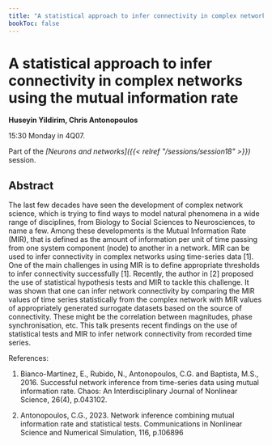 ```yaml
---
title: "A statistical approach to infer connectivity in complex networks using the mutual information rate"
bookToc: false
---
```


# A statistical approach to infer connectivity in complex networks using the mutual information rate

**Huseyin Yildirim, Chris Antonopoulos**

15:30 Monday in 4Q07.

Part of the *[Neurons and networks]({{< relref "/sessions/session18" >}})* session.

## Abstract

The last few decades have seen the development of complex network science, which is trying to find ways to model natural phenomena in a wide range of disciplines, from Biology to Social Sciences to Neurosciences, to name a few. Among these developments is the Mutual Information Rate (MIR), that is defined as the amount of information per unit of time passing from one system component (node) to another in a network. MIR can be used to infer connectivity in complex networks using time-series data [1]. One of the main challenges in using MIR is to define appropriate thresholds to infer connectivity successfully [1]. Recently, the author in [2] proposed the use of statistical hypothesis tests and MIR to tackle this challenge. It was shown that one can infer network connectivity by comparing the MIR values of time series statistically from the complex network with MIR values of appropriately generated surrogate datasets based on the source of connectivity. These might be the correlation between magnitudes, phase synchronisation, etc. This talk presents recent findings on the use of statistical tests and MIR to infer network connectivity from recorded time series.

References:

1.	Bianco-Martinez, E., Rubido, N., Antonopoulos, C.G. and Baptista, M.S., 2016. Successful network inference from time-series data using mutual information rate. Chaos: An Interdisciplinary Journal of Nonlinear Science, 26(4), p.043102.

2.	Antonopoulos, C.G., 2023. Network inference combining mutual information rate and statistical tests. Communications in Nonlinear Science and Numerical Simulation, 116, p.106896



